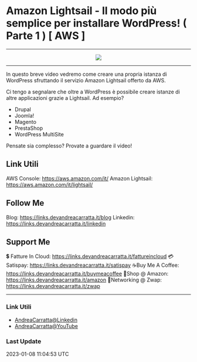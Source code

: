 # Amazon Lightsail - Il modo più semplice per installare WordPress! ( Parte 1 ) [ AWS ]
 
<hr />
 
<div align="center">

<a href="https://www.youtube.com/v/c-FlCzGBpx0?version=3" target="_blank" alt="Amazon Lightsail - Il modo più semplice per installare WordPress! ( Parte 1 ) [ AWS ]">

<img src="https://img.youtube.com/vi/c-FlCzGBpx0/0.jpg" />

</a>

</div>
 
<hr />
 
In questo breve video vedremo come creare una propria istanza di WordPress sfruttando il servizio  Amazon Lightsail offerto da AWS.

Ci tengo a segnalare che oltre a WordPress è possibile creare istanze di altre applicazioni grazie a Lightsail. Ad esempio?

- Drupal
- Joomla!
- Magento
- PrestaShop
- WordPress MultiSite

Pensate sia complesso? Provate a guardare il video!

## Link Utili
AWS Console: https://aws.amazon.com/it/
Amazon Lightsail: https://aws.amazon.com/it/lightsail/

## Follow Me

Blog: https://links.devandreacarratta.it/blog 
Linkedin: https://links.devandreacarratta.it/linkedin

## Support Me

💲 Fatture In Cloud: https://links.devandreacarratta.it/fattureincloud
💳Satispay: https://links.devandreacarratta.it/satispay
☕Buy Me A Coffee: https://links.devandreacarratta.it/buymeacoffee
🛒Shop @ Amazon: https://links.devandreacarratta.it/amazon
🤝Networking @ Zwap: https://links.devandreacarratta.it/zwap
 
<hr />
 
### Link Utili
- [AndreaCarratta@Linkedin](https://links.devandreacarratta.it/linkedin)
- [AndreaCarratta@YouTube](https://links.devandreacarratta.it/youtube)
### Last Update
2023-01-08 11:04:53 UTC

